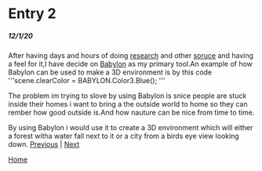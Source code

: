 # Entry 2
##### 12/1/20

After having days and hours of doing [research](https://github.com/BabylonJS/BabylonNative) and other [soruce](https://doc.babylonjs.com/toolsAndResources/offsite) and having a feel for it,I have decide on [Babylon](https://www.babylonjs.com/community/) as my primary tool.An example of how Babylon can be used to make a 3D environment is by this code 
'''scene.clearColor = BABYLON.Color3.Blue();
'''


The problem im trying to slove by using Babylon is snice people are stuck inside their homes i want to bring a the outside world to home so they can rember how good outside is.And how nauture can be nice from time to time.


By using Babylon i would use it to create a 3D environment which will either a forest witha water fall next to it or a city from a birds eye view looking down.
[Previous](entry01.md) | [Next](entry03.md)

[Home](../README.md)
